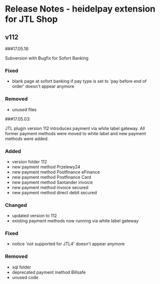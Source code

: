 # Release Notes - heidelpay extension for JTL Shop

## v112
###17.05.18:

Subversion with Bugfix for Sofort Banking 
### Fixed
- blank page at sofort banking if pay type is set to 'pay before end of order' doesn't appear anymore

### Removed
- unused files 

###17.05.03:

JTL plugin version 112 introduces payment via white label gateway. 
All former payment methods were moved to white label and new payment methods were added.

### Added
- version folder 112
- new payment method Przelewy24
- new payment method Postfinance eFinance
- new payment method Postfinance Card
- new payment method Santander invoice
- new payment method invoice secured
- new payment method direct debit secured

### Changed
- updated version to 112
- existing payment methods now running via white label gateway 

### Fixed
- notice 'not supported for JTL4' doesn't appear anymore 

### Removed
- sql folder
- deprecated payment method Billsafe
- unused code 